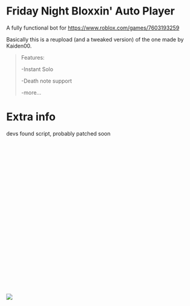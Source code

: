 # Friday Night Bloxxin' Auto Player

A fully functional bot for https://www.roblox.com/games/7603193259

Basically this is a reupload (and a tweaked version) of the one made by Kaiden00.

> Features:
>
> -Instant Solo
> 
> -Death note support
> 
> -more...

# Extra info

devs found script, probably patched soon


‫‫‫
‫
‫‫‫


‫‫‫

‫‫‫

‫
‫
‫
‫
‫‫
‫



‫‫‫
‫
‫
‫‫‫










‫


‫‫
‫



‫
‫

‫



‫‫‫


‫




‫‫‫‫‫‫‫



‫‫



![](https://c.tenor.com/2UD_uTDAyp8AAAAC/the-skeleton-appears.gif)
